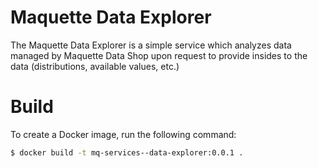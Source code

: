 # Maquette Data Explorer

The Maquette Data Explorer is a simple service which analyzes data managed by Maquette Data Shop upon request to provide insides to the data (distributions, available values, etc.)

# Build

To create a Docker image, run the following command:

```bash
$ docker build -t mq-services--data-explorer:0.0.1 .
```